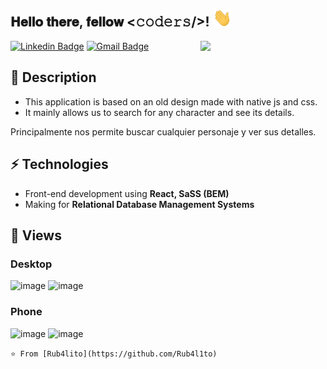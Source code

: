 <h2> 𝐇𝐞𝐥𝐥𝐨 𝐭𝐡𝐞𝐫𝐞, 𝐟𝐞𝐥𝐥𝐨𝐰 <𝚌𝚘𝚍𝚎𝚛𝚜/>! <img src="https://raw.githubusercontent.com/ABSphreak/ABSphreak/master/gifs/Hi.gif" width="30px"></h2>

<img align='right' src='https://user-images.githubusercontent.com/5713670/87202985-820dcb80-c2b6-11ea-9f56-7ec461c497c3.gif' width='200"'>

[![Linkedin Badge](https://img.shields.io/badge/-Adrian_Perez_Garcia-blue?style=flat-square&logo=Linkedin&logoColor=white&link=https://www.linkedin.com/in/adrian-p%C3%A9rez-garcia-693b86144//)](https://www.linkedin.com/in/adrian-p%C3%A9rez-garcia-693b86144/)
[![Gmail Badge](https://img.shields.io/badge/-adrian.perez.garcia2018@gmail.com-c14438?style=flat-square&logo=Gmail&logoColor=white&link=mailto:adrian.perez.garcia2018@gmail.com)](mailto:mailharshkhatri@gmail.com)

## 💬 Description
- This application is based on an old design made with native js and css.
- It mainly allows us to search for any character and see its details.

Principalmente nos permite buscar cualquier personaje y ver sus detalles.

## ⚡ Technologies
- Front-end development using **React, SaSS (BEM)**
- Making for **Relational Database Management Systems**

## 🎯 Views

### Desktop
![image](https://user-images.githubusercontent.com/48188704/109576841-cf180980-7af4-11eb-9e32-6f4c1750f173.png)
![image](https://user-images.githubusercontent.com/48188704/109576876-dc34f880-7af4-11eb-8cbf-0a037fc1dc0a.png)

### Phone
![image](https://user-images.githubusercontent.com/48188704/109576919-f8d13080-7af4-11eb-85d5-a241172515cb.png)
![image](https://user-images.githubusercontent.com/48188704/109577017-2ae29280-7af5-11eb-8749-3f3608e2db79.png)


```⭐️ From [Rub4lito](https://github.com/Rub4l1to)```
